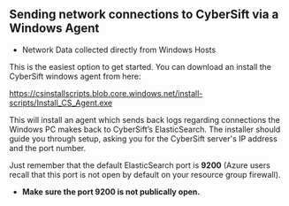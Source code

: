 ## Sending network connections to CyberSift via a Windows Agent


- Network Data collected directly from Windows Hosts

This is the easiest option to get started. You can download an install the CyberSift windows agent from here:

https://csinstallscripts.blob.core.windows.net/install-scripts/Install_CS_Agent.exe

This will install an agent which sends back logs regarding connections the Windows PC makes back to CyberSift’s ElasticSearch. The installer should guide you through setup, asking you for the CyberSift server's IP address and the port number. 

Just remember that the default ElasticSearch port is **9200** (Azure users recall that this port is not open by default on your resource group firewall). 


* **Make sure the port 9200 is not publically open.**